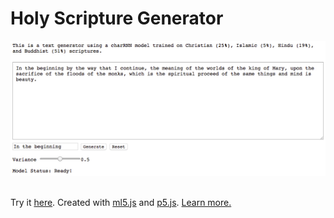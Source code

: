 # Holy Scripture Generator

![demo](demo.jpg)

\
Try it [here](https://ellennickles.github.io/holy-scripture-generator/).
Created with [ml5.js](https://ml5js.org/) and [p5.js](https://p5js.org/). 
[Learn more.](https://ellennickles.site/blog/2018/12/12/week-14-generating-holy-scripture)
